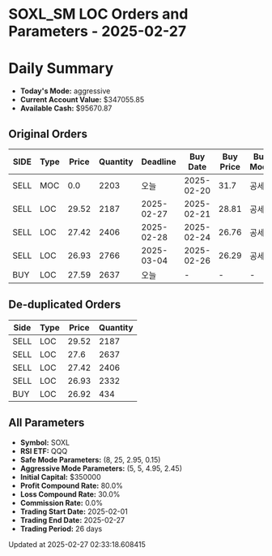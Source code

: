 # SOXL_SM LOC Orders and Parameters - 2025-02-27

# Daily Summary

- **Today's Mode:** aggressive
- **Current Account Value:** $347055.85
- **Available Cash:** $95670.87

## Original Orders

| SIDE | Type | Price | Quantity | Deadline | Buy Date | Buy Price | Buy Mode |
|------|------|-------|----------|----------|----------|-----------|----------|
| SELL | MOC | 0.0 | 2203 | 오늘 | 2025-02-20 | 31.7 | 공세 |
| SELL | LOC | 29.52 | 2187 | 2025-02-27 | 2025-02-21 | 28.81 | 공세 |
| SELL | LOC | 27.42 | 2406 | 2025-02-28 | 2025-02-24 | 26.76 | 공세 |
| SELL | LOC | 26.93 | 2766 | 2025-03-04 | 2025-02-26 | 26.29 | 공세 |
| BUY | LOC | 27.59 | 2637 | 오늘 | - | - | - |

## De-duplicated Orders

| Side | Type | Price | Quantity |
|------|------|-------|----------|
| SELL | LOC | 29.52 | 2187 |
| SELL | LOC | 27.6 | 2637 |
| SELL | LOC | 27.42 | 2406 |
| SELL | LOC | 26.93 | 2332 |
| BUY | LOC | 26.92 | 434 |

## All Parameters

- **Symbol:** SOXL
- **RSI ETF:** QQQ
- **Safe Mode Parameters:** (8, 25, 2.95, 0.15)
- **Aggressive Mode Parameters:** (5, 5, 4.95, 2.45)
- **Initial Capital:** $350000
- **Profit Compound Rate:** 80.0%
- **Loss Compound Rate:** 30.0%
- **Commission Rate:** 0.0%
- **Trading Start Date:** 2025-02-01
- **Trading End Date:** 2025-02-27
- **Trading Period:** 26 days

Updated at 2025-02-27 02:33:18.608415
